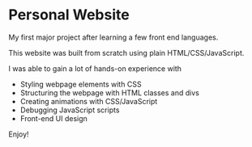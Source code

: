 # Personal Website

My first major project after learning a few front end languages.

This website was built from scratch using plain HTML/CSS/JavaScript.

I was able to gain a lot of hands-on experience with
* Styling webpage elements with CSS
* Structuring the webpage with HTML classes and divs
* Creating animations with CSS/JavaScript
* Debugging JavaScript scripts
* Front-end UI design

Enjoy!
